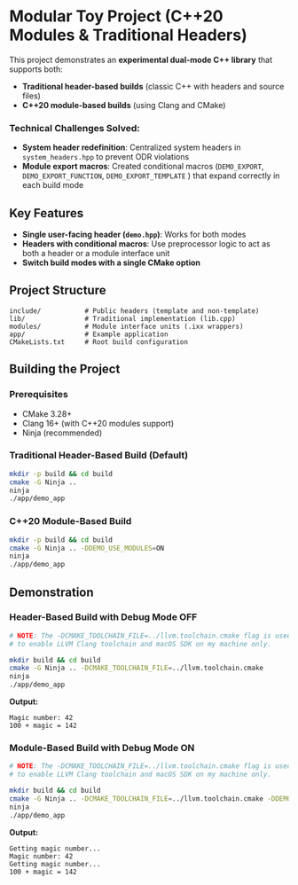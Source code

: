 # Modular Toy Project (C++20 Modules & Traditional Headers)

This project demonstrates an **experimental dual-mode C++ library** that supports both:
- **Traditional header-based builds** (classic C++ with headers and source files)
- **C++20 module-based builds** (using Clang and CMake)

### Technical Challenges Solved:
- **System header redefinition**: Centralized system headers in `system_headers.hpp` to prevent ODR violations
- **Module export macros**: Created conditional macros (`DEMO_EXPORT`, `DEMO_EXPORT_FUNCTION`, `DEMO_EXPORT_TEMPLATE` ) that expand correctly in each build mode

## Key Features
- **Single user-facing header (`demo.hpp`)**: Works for both modes
- **Headers with conditional macros**: Use preprocessor logic to act as both a header or a module interface unit
- **Switch build modes with a single CMake option**

## Project Structure
```
include/           # Public headers (template and non-template)
lib/               # Traditional implementation (lib.cpp)
modules/           # Module interface units (.ixx wrappers)
app/               # Example application
CMakeLists.txt     # Root build configuration
```

## Building the Project

### Prerequisites
- CMake 3.28+
- Clang 16+ (with C++20 modules support)
- Ninja (recommended)

### Traditional Header-Based Build (Default)
```sh
mkdir -p build && cd build
cmake -G Ninja ..
ninja
./app/demo_app
```

### C++20 Module-Based Build
```sh
mkdir -p build && cd build
cmake -G Ninja .. -DDEMO_USE_MODULES=ON
ninja
./app/demo_app
```

## Demonstration

### Header-Based Build with Debug Mode OFF
```sh
# NOTE: The -DCMAKE_TOOLCHAIN_FILE=../llvm.toolchain.cmake flag is used here
# to enable LLVM Clang toolchain and macOS SDK on my machine only. 

mkdir build && cd build
cmake -G Ninja .. -DCMAKE_TOOLCHAIN_FILE=../llvm.toolchain.cmake
ninja
./app/demo_app
```

**Output:**
```
Magic number: 42
100 + magic = 142
```

### Module-Based Build with Debug Mode ON
```sh
# NOTE: The -DCMAKE_TOOLCHAIN_FILE=../llvm.toolchain.cmake flag is used here
# to enable LLVM Clang toolchain and macOS SDK on my machine only. 

mkdir build && cd build
cmake -G Ninja .. -DCMAKE_TOOLCHAIN_FILE=../llvm.toolchain.cmake -DDEMO_USE_MODULES=ON -DDEMO_DEBUG=ON
ninja
./app/demo_app
```

**Output:**
```
Getting magic number...
Magic number: 42
Getting magic number...
100 + magic = 142
```